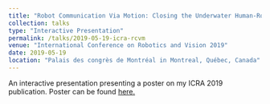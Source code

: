 ```yaml
---
title: "Robot Communication Via Motion: Closing the Underwater Human-Robot Interaction Loop"
collection: talks
type: "Interactive Presentation"
permalink: /talks/2019-05-19-icra-rcvm
venue: "International Conference on Robotics and Vision 2019"
date: 2019-05-19
location: "Palais des congrès de Montréal in Montreal, Québec, Canada"
---
```


An interactive presentation presenting a poster on my ICRA 2019 publication. Poster can be found [here.](https://fultonms.github.io/files/talks/rcvm_icra_2019_poster.pdf)
